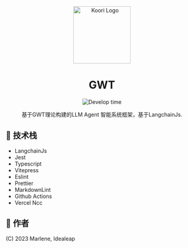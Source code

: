 <div align="center">
<img src="https://avatars.githubusercontent.com/u/129276618?s=200&v=4" height="150" width="150" alt="Koori Logo">
<h1>GWT</h1></div>

<p align="center">
<img src="https://wakatime.com/badge/user/5bfd81bc-9515-462b-a942-069791b283b7/project/af5f20a2-48c4-4ffb-81b8-7c330a9ee330.svg?style=flat-square"  alt="Develop time"/>

</p>
<p align="center">基于GWT理论构建的LLM Agent 智能系统框架，基于LangchainJs.</p>

## 🎨 技术栈

- LangchainJs
- Jest
- Typescript
- Vitepress
- Eslint
- Prettier
- MarkdownLint
- Github Actions
- Vercel Ncc

## 📄 作者

(C) 2023 Marlene, Idealeap
